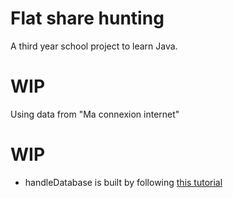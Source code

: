 # Flat share hunting
A third year school project to learn Java. 

# WIP

Using data from "Ma connexion internet"


# WIP

- handleDatabase is built by following [this tutorial](https://www.sqlitetutorial.net/sqlite-java/)